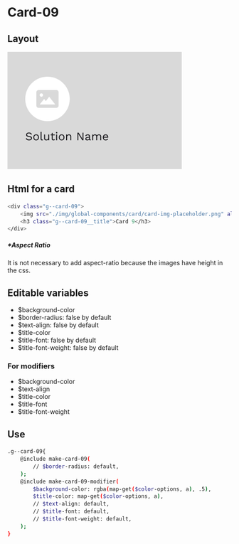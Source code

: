 # Card-09

## Layout

![alt text][card-09]

[card-09]: /src/img/global-components/card/card-09.png

## Html for a card

```sh
<div class="g--card-09">
    <img src="./img/global-components/card/card-img-placeholder.png" alt="" class="g--card-09__media">
    <h3 class="g--card-09__title">Card 9</h3>
</div>
```

##### \*Aspect Ratio

It is not necessary to add aspect-ratio because the images have height in the css.

## Editable variables

- $background-color
- $border-radius: false by default
- $text-align: false by default
- $title-color
- $title-font: false by default
- $title-font-weight: false by default

### For modifiers

- $background-color
- $text-align
- $title-color
- $title-font
- $title-font-weight

## Use

```sh
.g--card-09{
    @include make-card-09(
        // $border-radius: default,
    );
    @include make-card-09-modifier(
        $background-color: rgba(map-get($color-options, a), .5),
        $title-color: map-get($color-options, a),
        // $text-align: default,
        // $title-font: default,
        // $title-font-weight: default,
    );
}
```
